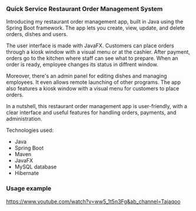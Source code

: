 ### Quick Service Restaurant Order Management System

Introducing my restaurant order management app, built in Java using the Spring Boot framework. The app lets you create, view, update, and delete orders, dishes and users.

The user interface is made with JavaFX. Customers can place orders through a kiosk window with a visual menu or at the cashier. After payment, orders go to the kitchen where staff can see what to prepare. When an order is ready, employee changes its status in diffrent window.

Moreover, there's an admin panel for editing dishes and managing employees. It even allows remote launching of other programs. The app also features a kiosk window with a visual menu for customers to place orders.

In a nutshell, this restaurant order management app is user-friendly, with a clear interface and useful features for handling orders, payments, and administration.

Technologies used:

- Java
- Spring Boot
- Maven
- JavaFX
- MySQL database
- Hibernate

### Usage example
https://www.youtube.com/watch?v=ww5_1t5n3Fg&ab_channel=Tajaqoo
